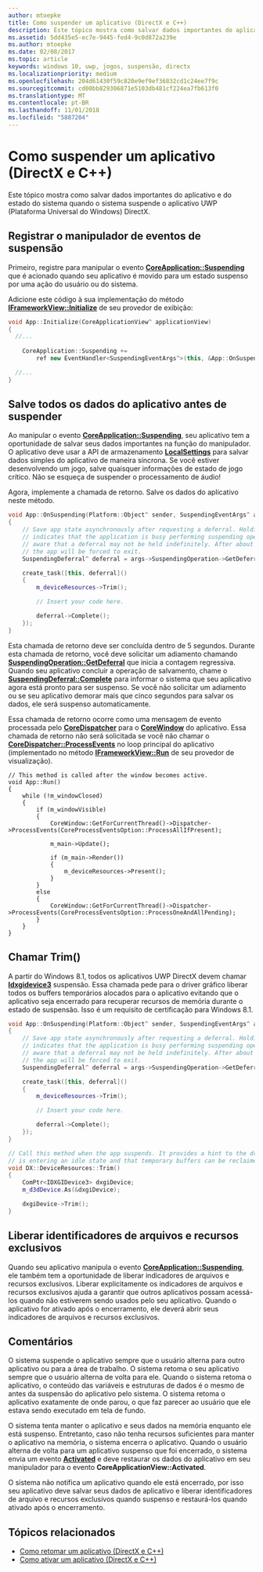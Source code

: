 ```yaml
---
author: mtoepke
title: Como suspender um aplicativo (DirectX e C++)
description: Este tópico mostra como salvar dados importantes do aplicativo e do estado do sistema quando o sistema suspende o aplicativo UWP (Plataforma Universal do Windows) DirectX.
ms.assetid: 5dd435e5-ec7e-9445-fed4-9c0d872a239e
ms.author: mtoepke
ms.date: 02/08/2017
ms.topic: article
keywords: windows 10, uwp, jogos, suspensão, directx
ms.localizationpriority: medium
ms.openlocfilehash: 204d61430f59c820e9ef9ef36832cd1c24ee7f9c
ms.sourcegitcommit: cd00bb829306871e5103db481cf224ea7fb613f0
ms.translationtype: MT
ms.contentlocale: pt-BR
ms.lasthandoff: 11/01/2018
ms.locfileid: "5887204"
---
```

# <a name="how-to-suspend-an-app-directx-and-c"></a>Como suspender um aplicativo (DirectX e C++)



Este tópico mostra como salvar dados importantes do aplicativo e do estado do sistema quando o sistema suspende o aplicativo UWP (Plataforma Universal do Windows) DirectX.

## <a name="register-the-suspending-event-handler"></a>Registrar o manipulador de eventos de suspensão


Primeiro, registre para manipular o evento [**CoreApplication::Suspending**](https://msdn.microsoft.com/library/windows/apps/br205860) que é acionado quando seu aplicativo é movido para um estado suspenso por uma ação do usuário ou do sistema.

Adicione este código à sua implementação do método [**IFrameworkView::Initialize**](https://msdn.microsoft.com/library/windows/apps/hh700495) de seu provedor de exibição:

```cpp
void App::Initialize(CoreApplicationView^ applicationView)
{
  //...
  
    CoreApplication::Suspending +=
        ref new EventHandler<SuspendingEventArgs^>(this, &App::OnSuspending);

  //...
}
```

## <a name="save-any-app-data-before-suspending"></a>Salve todos os dados do aplicativo antes de suspender


Ao manipular o evento [**CoreApplication::Suspending**](https://msdn.microsoft.com/library/windows/apps/br205860), seu aplicativo tem a oportunidade de salvar seus dados importantes na função do manipulador. O aplicativo deve usar a API de armazenamento [**LocalSettings**](https://msdn.microsoft.com/library/windows/apps/br241622) para salvar dados simples do aplicativo de maneira síncrona. Se você estiver desenvolvendo um jogo, salve quaisquer informações de estado de jogo crítico. Não se esqueça de suspender o processamento de áudio!

Agora, implemente a chamada de retorno. Salve os dados do aplicativo neste método.

```cpp
void App::OnSuspending(Platform::Object^ sender, SuspendingEventArgs^ args)
{
    // Save app state asynchronously after requesting a deferral. Holding a deferral
    // indicates that the application is busy performing suspending operations. Be
    // aware that a deferral may not be held indefinitely. After about five seconds,
    // the app will be forced to exit.
    SuspendingDeferral^ deferral = args->SuspendingOperation->GetDeferral();

    create_task([this, deferral]()
    {
        m_deviceResources->Trim();

        // Insert your code here.

        deferral->Complete();
    });
}
```

Esta chamada de retorno deve ser concluída dentro de 5 segundos. Durante esta chamada de retorno, você deve solicitar um adiamento chamando [**SuspendingOperation::GetDeferral**](https://msdn.microsoft.com/library/windows/apps/br224690) que inicia a contagem regressiva. Quando seu aplicativo concluir a operação de salvamento, chame o [**SuspendingDeferral::Complete**](https://msdn.microsoft.com/library/windows/apps/br224685) para informar o sistema que seu aplicativo agora está pronto para ser suspenso. Se você não solicitar um adiamento ou se seu aplicativo demorar mais que cinco segundos para salvar os dados, ele será suspenso automaticamente.

Essa chamada de retorno ocorre como uma mensagem de evento processada pelo [**CoreDispatcher**](https://msdn.microsoft.com/library/windows/apps/br208211) para o [**CoreWindow**](https://msdn.microsoft.com/library/windows/apps/br208225) do aplicativo. Essa chamada de retorno não será solicitada se você não chamar o [**CoreDispatcher::ProcessEvents**](https://msdn.microsoft.com/library/windows/apps/br208215) no loop principal do aplicativo (implementado no método [**IFrameworkView::Run**](https://msdn.microsoft.com/library/windows/apps/hh700505) de seu provedor de visualização).

``` syntax
// This method is called after the window becomes active.
void App::Run()
{
    while (!m_windowClosed)
    {
        if (m_windowVisible)
        {
            CoreWindow::GetForCurrentThread()->Dispatcher->ProcessEvents(CoreProcessEventsOption::ProcessAllIfPresent);

            m_main->Update();

            if (m_main->Render())
            {
                m_deviceResources->Present();
            }
        }
        else
        {
            CoreWindow::GetForCurrentThread()->Dispatcher->ProcessEvents(CoreProcessEventsOption::ProcessOneAndAllPending);
        }
    }
}
```

## <a name="call-trim"></a>Chamar Trim()


A partir do Windows 8.1, todos os aplicativos UWP DirectX devem chamar [**Idxgidevice3**](https://msdn.microsoft.com/library/windows/desktop/dn280346) suspensão. Essa chamada pede para o driver gráfico liberar todos os buffers temporários alocados para o aplicativo evitando que o aplicativo seja encerrado para recuperar recursos de memória durante o estado de suspensão. Isso é um requisito de certificação para Windows 8.1.

```cpp
void App::OnSuspending(Platform::Object^ sender, SuspendingEventArgs^ args)
{
    // Save app state asynchronously after requesting a deferral. Holding a deferral
    // indicates that the application is busy performing suspending operations. Be
    // aware that a deferral may not be held indefinitely. After about five seconds,
    // the app will be forced to exit.
    SuspendingDeferral^ deferral = args->SuspendingOperation->GetDeferral();

    create_task([this, deferral]()
    {
        m_deviceResources->Trim();

        // Insert your code here.

        deferral->Complete();
    });
}

// Call this method when the app suspends. It provides a hint to the driver that the app 
// is entering an idle state and that temporary buffers can be reclaimed for use by other apps.
void DX::DeviceResources::Trim()
{
    ComPtr<IDXGIDevice3> dxgiDevice;
    m_d3dDevice.As(&dxgiDevice);

    dxgiDevice->Trim();
}
```

## <a name="release-any-exclusive-resources-and-file-handles"></a>Liberar identificadores de arquivos e recursos exclusivos


Quando seu aplicativo manipula o evento [**CoreApplication::Suspending**](https://msdn.microsoft.com/library/windows/apps/br205860), ele também tem a oportunidade de liberar indicadores de arquivos e recursos exclusivos. Liberar explicitamente os indicadores de arquivos e recursos exclusivos ajuda a garantir que outros aplicativos possam acessá-los quando não estiverem sendo usados pelo seu aplicativo. Quando o aplicativo for ativado após o encerramento, ele deverá abrir seus indicadores de arquivos e recursos exclusivos.

## <a name="remarks"></a>Comentários


O sistema suspende o aplicativo sempre que o usuário alterna para outro aplicativo ou para a área de trabalho. O sistema retoma o seu aplicativo sempre que o usuário alterna de volta para ele. Quando o sistema retoma o aplicativo, o conteúdo das variáveis e estruturas de dados é o mesmo de antes da suspensão do aplicativo pelo sistema. O sistema retoma o aplicativo exatamente de onde parou, o que faz parecer ao usuário que ele estava sendo executado em tela de fundo.

O sistema tenta manter o aplicativo e seus dados na memória enquanto ele está suspenso. Entretanto, caso não tenha recursos suficientes para manter o aplicativo na memória, o sistema encerra o aplicativo. Quando o usuário alterna de volta para um aplicativo suspenso que foi encerrado, o sistema envia um evento [**Activated**](https://msdn.microsoft.com/library/windows/apps/br225018) e deve restaurar os dados do aplicativo em seu manipulador para o evento **CoreApplicationView::Activated**.

O sistema não notifica um aplicativo quando ele está encerrado, por isso seu aplicativo deve salvar seus dados de aplicativo e liberar identificadores de arquivo e recursos exclusivos quando suspenso e restaurá-los quando ativado após o encerramento.

## <a name="related-topics"></a>Tópicos relacionados

* [Como retomar um aplicativo (DirectX e C++)](how-to-resume-an-app-directx-and-cpp.md)
* [Como ativar um aplicativo (DirectX e C++)](how-to-activate-an-app-directx-and-cpp.md)

 

 




